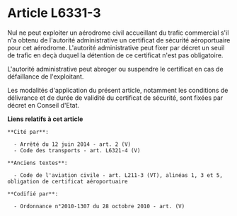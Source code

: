# Article L6331-3

Nul ne peut exploiter un aérodrome civil accueillant du trafic commercial s'il n'a obtenu de l'autorité administrative un
certificat de sécurité aéroportuaire pour cet aérodrome. L'autorité administrative peut fixer par décret un seuil de trafic
en deçà duquel la détention de ce certificat n'est pas obligatoire.

L'autorité administrative peut abroger ou suspendre le certificat en cas de défaillance de l'exploitant.

Les modalités d'application du présent article, notamment les conditions de délivrance et de durée de validité du certificat
de sécurité, sont fixées par décret en Conseil d'Etat.

**Liens relatifs à cet article**

	**Cité par**:

	  - Arrêté du 12 juin 2014 - art. 2 (V)
	  - Code des transports - art. L6321-4 (V)

	**Anciens textes**:

	  - Code de l'aviation civile - art. L211-3 (VT), alinéas 1, 3 et 5, obligation de certificat aéroportuaire

	**Codifié par**:

	  - Ordonnance n°2010-1307 du 28 octobre 2010 - art. (V)
